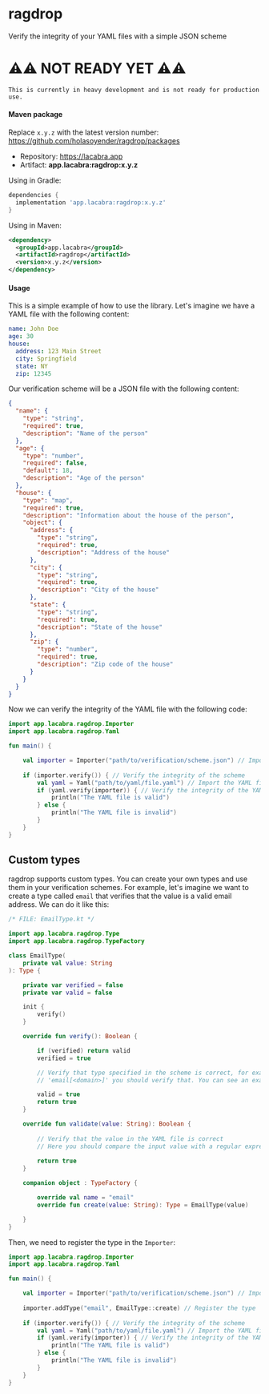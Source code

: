 # ragdrop
Verify the integrity of your YAML files with a simple JSON scheme

# ⚠️⚠️ NOT READY YET ⚠️⚠️
```This is currently in heavy development and is not ready for production use.```

#### Maven package

Replace `x.y.z` with the latest version number: https://github.com/holasoyender/ragdrop/packages

* Repository: https://lacabra.app
* Artifact: **app.lacabra:ragdrop:x.y.z**

Using in Gradle:
```gradle
dependencies {
  implementation 'app.lacabra:ragdrop:x.y.z'
}
```

Using in Maven:
```xml
<dependency>
  <groupId>app.lacabra</groupId>
  <artifactId>ragdrop</artifactId>
  <version>x.y.z</version>
</dependency>
```

#### Usage

This is a simple example of how to use the library. Let's imagine we have a YAML file with the following content:

```yaml
name: John Doe
age: 30
house:
  address: 123 Main Street
  city: Springfield
  state: NY
  zip: 12345
```

Our verification scheme will be a JSON file with the following content:

```json
{
  "name": {
    "type": "string",
    "required": true,
    "description": "Name of the person"
  },
  "age": {
    "type": "number",
    "required": false,
    "default": 18,
    "description": "Age of the person"
  },
  "house": {
    "type": "map",
    "required": true,
    "description": "Information about the house of the person",
    "object": {
      "address": {
        "type": "string",
        "required": true,
        "description": "Address of the house"
      },
      "city": {
        "type": "string",
        "required": true,
        "description": "City of the house"
      },
      "state": {
        "type": "string",
        "required": true,
        "description": "State of the house"
      },
      "zip": {
        "type": "number",
        "required": true,
        "description": "Zip code of the house"
      }
    }
  }
}
```

Now we can verify the integrity of the YAML file with the following code:

```kotlin
import app.lacabra.ragdrop.Importer
import app.lacabra.ragdrop.Yaml

fun main() {

    val importer = Importer("path/to/verification/scheme.json") // Import the verification scheme
    
    if (importer.verify()) { // Verify the integrity of the scheme
        val yaml = Yaml("path/to/yaml/file.yaml") // Import the YAML file
        if (yaml.verify(importer)) { // Verify the integrity of the YAML file compared to the scheme
            println("The YAML file is valid")
        } else {
            println("The YAML file is invalid")
        }
    }
}
```


## Custom types
ragdrop supports custom types. You can create your own types and use them in your verification schemes. For example, let's imagine we want to create a type called `email` that verifies that the value is a valid email address. We can do it like this:

```kotlin
/* FILE: EmailType.kt */

import app.lacabra.ragdrop.Type
import app.lacabra.ragdrop.TypeFactory

class EmailType(
    private val value: String
): Type {

    private var verified = false
    private var valid = false

    init {
        verify()
    }

    override fun verify(): Boolean {

        if (verified) return valid
        verified = true

        // Verify that type specified in the scheme is correct, for example if you want to add a requirement like
        // 'email[<domain>]' you should verify that. You can see an example of this in the 'types/String.kt' file

        valid = true
        return true
    }

    override fun validate(value: String): Boolean {
    
        // Verify that the value in the YAML file is correct
        // Here you should compare the input value with a regular expression or something like that
        
        return true
    }

    companion object : TypeFactory {

        override val name = "email"
        override fun create(value: String): Type = EmailType(value)

    }
}
```

Then, we need to register the type in the `Importer`:

```kotlin
import app.lacabra.ragdrop.Importer
import app.lacabra.ragdrop.Yaml

fun main() {

    val importer = Importer("path/to/verification/scheme.json") // Import the verification scheme
    
    importer.addType("email", EmailType::create) // Register the type 'email' in the importer
    
    if (importer.verify()) { // Verify the integrity of the scheme
        val yaml = Yaml("path/to/yaml/file.yaml") // Import the YAML file
        if (yaml.verify(importer)) { // Verify the integrity of the YAML file compared to the scheme
            println("The YAML file is valid")
        } else {
            println("The YAML file is invalid")
        }
    }
}
```
